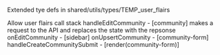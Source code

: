 Extended tye defs in shared/utils/types/TEMP_user_flairs

Allow user flairs call stack
handleEditCommunity - [community] makes a request to the API and replaces the state with the repsonse
    onEditCommunity - [sidebar]
        onUpsertCommunity - [community-form]
            handleCreateCommunitySubmit - [render(community-form)]